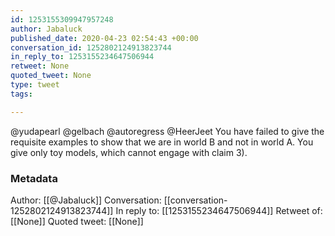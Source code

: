 ```yaml
---
id: 1253155309947957248
author: Jabaluck
published_date: 2020-04-23 02:54:43 +00:00
conversation_id: 1252802124913823744
in_reply_to: 1253155234647506944
retweet: None
quoted_tweet: None
type: tweet
tags:

---
```


@yudapearl @gelbach @autoregress @HeerJeet You have failed to give the requisite examples to show that we are in world B and not in world A. You give only toy models, which cannot engage with claim 3).

### Metadata

Author: [[@Jabaluck]]
Conversation: [[conversation-1252802124913823744]]
In reply to: [[1253155234647506944]]
Retweet of: [[None]]
Quoted tweet: [[None]]
